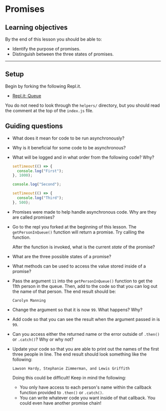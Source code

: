 # Promises

## Learning objectives

By the end of this lesson you should be able to:

- Identify the purpose of promises.
- Distinguish between the three states of promises.

---

## Setup

Begin by forking the following Repl.it.

- [Repl.it: Queue](https://replit.com/@Pursuit/Promises-Queue)

You do not need to look through the `helpers/` directory, but you should read the comment at the top of the `index.js` file.

## Guiding questions

- What does it mean for code to be run asynchronously?

- Why is it beneficial for some code to be asynchronous?

- What will be logged and in what order from the following code? Why?

  ```js
  setTimeout(() => {
    console.log("First");
  }, 1000);

  console.log("Second");

  setTimeout(() => {
    console.log("Third");
  }, 500);
  ```

- Promises were made to help handle asynchronous code. Why are they are called promises?

- Go to the repl you forked at the beginning of this lesson. The `getPersonInQueue()` function will return a promise. Try calling the function.

  After the function is invoked, what is the current _state_ of the promise?

- What are the three possible states of a promise?

- What methods can be used to access the value stored inside of a promise?

- Pass the argument `11` into the `getPersonInQueue()` function to get the 11th person in the queue. Then, add to the code so that you can log out the name of that person. The end result should be:

  ```
  Carolyn Manning
  ```

- Change the argument so that it is now `99`. What happens? Why?

- Add code so that you can see the result when the argument passed in is `99`.

- Can you access either the returned name or the error outside of `.then()` or `.catch()`? Why or why not?

- Update your code so that you are able to print out the names of the first three people in line. The end result should look something like the following:

  ```
  Lawson Hardy, Stephanie Zimmerman, and Lewis Griffith
  ```

  Doing this could be difficult! Keep in mind the following:

  - You only have access to each person's name within the callback function provided to `.then()` or `.catch()`.
  - You can write whatever code you want inside of that callback. You could even have another promise chain!
